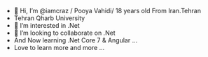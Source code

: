 - 👋 Hi, I’m @iamcraz / Pooya Vahidi/ 18 years old From Iran.Tehran
- Tehran Qharb University
- 👀 I’m interested in .Net
- 💞️ I’m looking to collaborate on .Net
- And Now learning .Net Core 7 & Angular ...
- Love to learn more and more ...
<!---
iamcraz/iamcraz is a ✨ special ✨ repository because its `README.md` (this file) appears on your GitHub profile.
You can click the Preview link to take a look at your changes.
--->
